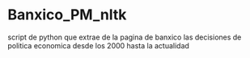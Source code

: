 # Banxico_PM_nltk
script de python que extrae de la pagina de banxico las decisiones de politica economica desde los 2000 hasta la actualidad
